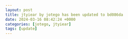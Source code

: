 ```yaml
---
layout: post
title: jtyiear by jotego has been updated to bd086da
date: 2024-03-16 08:42:24 +0000
categories: [jotego, jtyiear]
tags: [update]
---
```


